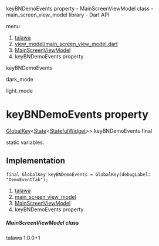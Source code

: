 




keyBNDemoEvents property - MainScreenViewModel class - main\_screen\_view\_model library - Dart API







menu

1. [talawa](../../index.html)
2. [view\_model/main\_screen\_view\_model.dart](../../view_model_main_screen_view_model/view_model_main_screen_view_model-library.html)
3. [MainScreenViewModel](../../view_model_main_screen_view_model/MainScreenViewModel-class.html)
4. keyBNDemoEvents property

keyBNDemoEvents


dark\_mode

light\_mode




# keyBNDemoEvents property


[GlobalKey](https://api.flutter.dev/flutter/widgets/GlobalKey-class.html)<[State](https://api.flutter.dev/flutter/widgets/State-class.html)<[StatefulWidget](https://api.flutter.dev/flutter/widgets/StatefulWidget-class.html)>>
keyBNDemoEvents
final

static variables.


## Implementation

```
final GlobalKey keyBNDemoEvents = GlobalKey(debugLabel: "DemoEventTab");
```

 


1. [talawa](../../index.html)
2. [main\_screen\_view\_model](../../view_model_main_screen_view_model/view_model_main_screen_view_model-library.html)
3. [MainScreenViewModel](../../view_model_main_screen_view_model/MainScreenViewModel-class.html)
4. keyBNDemoEvents property

##### MainScreenViewModel class





talawa
1.0.0+1






